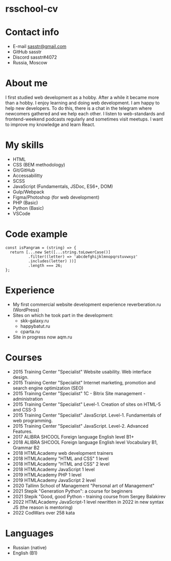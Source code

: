 # rsschool-cv
# Contact info
* E-mail sasstr@gmail.com
* GitHub sasstr
* Discord sasstr#4072
* Russia, Moscow
# About me
I first studied web development as a hobby. After a while it became more than a hobby.
I enjoy learning and doing web development. I am happy to help new developers.
To do this, there is a chat in the telegram where newcomers gathered and we help each other.
I listen to web-standards and frontend-weekend podcasts regularly and sometimes visit meetups.
I want to improve my knowledge and learn React.
# My skills
* HTML
* CSS (BEM methodology)
* Git/GitHub
* Accessabilitty
* SCSS
* JavaScript (Fundamentals, JSDoc, ES6+, DOM)
* Gulp/Webpack
* Figma/Photoshop (for web development)
* PHP (Basic)
* Python (Basic)
* VSCode
# Code example
```
const isPangram = (string) => {
  return [...new Set([...string.toLowerCase()]
          .filter((letter) => 'abcdefghijklmnopqrstuvwxyz'
          .includes(letter) ))]
          .length === 26;
};
```
# Experience
* My first commercial website development experience reverberation.ru (WordPress)
* Sites on which he took part in the development: 
  - skk-galaxy.ru 
  - happybatut.ru
  - cparta.ru
* Site in progress now aqm.ru
# Courses
* 2015 Training Center "Specialist" Website usability. Web interface design.
* 2015 Training Center "Specialist" Internet marketing, promotion and search engine optimization (SEO)
* 2015 Training Center "Specialist" 1C - Bitrix Site management - administration
* 2015 Training Center "Specialist" Level-1. Creation of sites on HTML-5 and CSS-3
* 2015 Training Center "Specialist" JavaScript. Level-1. Fundamentals of web programming.
* 2015 Training Center "Specialist" JavaScript. Level-2. Advanced Features.
* 2017 ALIBRA SHCOOL Foreign language English level B1+
* 2018 ALIBRA SHCOOL Foreign language English level Vocabulary B1, Grammar B2
* 2018 HTMLAcademy web development trainers
* 2018 HTMLAcademy "HTML and CSS" 1 level
* 2018 HTMLAcademy "HTML and CSS" 2 level
* 2018 HTMLAcademy JavaScript 1 level
* 2019 HTMLAcademy PHP 1 level
* 2019 HTMLAcademy JavaScript 2 level
* 2020 Tallinn School of Management "Personal art of Management"
* 2021 Stepik "Generation Python": a course for beginners
* 2021 Stepik "Good, good Python - training course from Sergey Balakirev
* 2022 HTMLAcademy JavaScript-1 level rewritten in 2022 in new syntax JS (the reason is mentoring)
* 2022 CodWars over 258 kata 
# Languages
* Russian (native)
* English (B1)